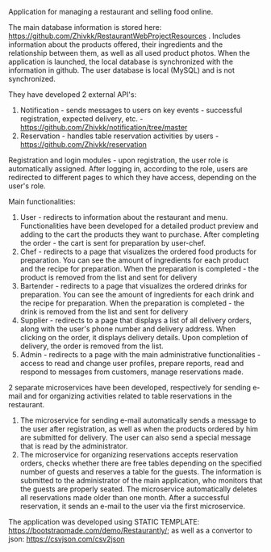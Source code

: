 Application for managing a restaurant and selling food online.

The main database information is stored here: https://github.com/Zhivkk/RestaurantWebProjectResources . Includes information about the products offered, their ingredients and the relationship between them, as well as all used product photos. When the application is launched, the local database is synchronized with the information in github. The user database is local (MySQL) and is not synchronized.

They have developed 2 external API's:
1. Notification - sends messages to users on key events - successful registration, expected delivery, etc. - https://github.com/Zhivkk/notification/tree/master
2. Reservation - handles table reservation activities by users - https://github.com/Zhivkk/reservation

Registration and login modules - upon registration, the user role is automatically assigned. After logging in, according to the role, users are redirected to different pages to which they have access, depending on the user's role.

Main functionalities:

1. User - redirects to information about the restaurant and menu. Functionalities have been developed for a detailed product preview and adding to the cart the products they want to purchase. After completing the order - the cart is sent for preparation by user-chef.
2. Chef - redirects to a page that visualizes the ordered food products for preparation. You can see the amount of ingredients for each product and the recipe for preparation. When the preparation is completed - the product is removed from the list and sent for delivery
3. Bartender - redirects to a page that visualizes the ordered drinks for preparation. You can see the amount of ingredients for each drink and the recipe for preparation. When the preparation is completed - the drink is removed from the list and sent for delivery
4. Supplier - redirects to a page that displays a list of all delivery orders, along with the user's phone number and delivery address. When clicking on the order, it displays delivery details. Upon completion of delivery, the order is removed from the list.
5. Admin - redirects to a page with the main administrative functionalities - access to read and change user profiles, prepare reports, read and respond to messages from customers, manage reservations made.

2 separate microservices have been developed, respectively for sending e-mail and for organizing activities related to table reservations in the restaurant.
1. The microservice for sending e-mail automatically sends a message to the user after registration, as well as when the products ordered by him are submitted for delivery. The user can also send a special message that is read by the administrator.
2. The microservice for organizing reservations accepts reservation orders, checks whether there are free tables depending on the specified number of guests and reserves a table for the guests. The information is submitted to the administrator of the main application, who monitors that the guests are properly seated. The microservice automatically deletes all reservations made older than one month. After a successful reservation, it sends an e-mail to the user via the first microservice.

The application was developed using STATIC TEMPLATE: https://bootstrapmade.com/demo/Restaurantly/; as well as a convertor to json: https://csvjson.com/csv2json
